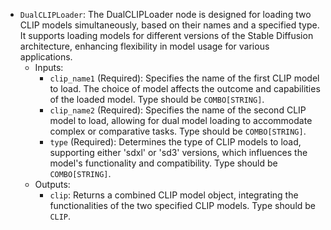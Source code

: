 - `DualCLIPLoader`: The DualCLIPLoader node is designed for loading two CLIP models simultaneously, based on their names and a specified type. It supports loading models for different versions of the Stable Diffusion architecture, enhancing flexibility in model usage for various applications.
    - Inputs:
        - `clip_name1` (Required): Specifies the name of the first CLIP model to load. The choice of model affects the outcome and capabilities of the loaded model. Type should be `COMBO[STRING]`.
        - `clip_name2` (Required): Specifies the name of the second CLIP model to load, allowing for dual model loading to accommodate complex or comparative tasks. Type should be `COMBO[STRING]`.
        - `type` (Required): Determines the type of CLIP models to load, supporting either 'sdxl' or 'sd3' versions, which influences the model's functionality and compatibility. Type should be `COMBO[STRING]`.
    - Outputs:
        - `clip`: Returns a combined CLIP model object, integrating the functionalities of the two specified CLIP models. Type should be `CLIP`.
